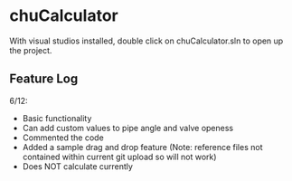 # chuCalculator

With visual studios installed, double click on chuCalculator.sln to open up the project.

## Feature Log

6/12: 
- Basic functionality
- Can add custom values to pipe angle and valve openess
- Commented the code
- Added a sample drag and drop feature (Note: reference files not contained within current git upload so will not work)
- Does NOT calculate currently
